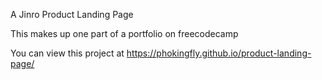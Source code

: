 A Jinro Product Landing Page

This makes up one part of a portfolio on freecodecamp

You can view this project at https://phokingfly.github.io/product-landing-page/

